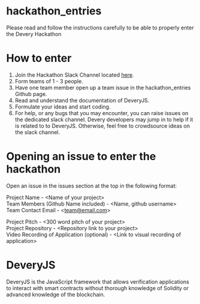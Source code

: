 # hackathon_entries

Please read and follow the instructions carefully to be able to properly enter the Devery Hackathon

# How to enter

1. Join the Hackathon Slack Channel located <a target="_blank" href='https://join.slack.com/t/deveryhackathon/shared_invite/enQtNDMyOTg2NDIzMDA4LTIwZWJhYzNjMDY1OWI4ODNlN2JmYTJjZTFiNjQ4OTMzMWQyNTZkMzU3NGNjOGUyYzA5MWMzYzM4ZGQ4ODVhODA'>here</a>. <br>
2. Form teams of 1 - 3 people. <br>
3. Have one team member open up a team issue in the hackathon_entries Github page.<br>
4. Read and understand the documentation of DeveryJS.<br>
5. Formulate your ideas and start coding.<br>
6. For help, or any bugs that you may encounter, you can raise issues on the dedicated slack channel. Devery developers may jump in to help if it is related to to DeveryJS. Otherwise, feel free to crowdsource ideas on the slack channel.

# Opening an issue to enter the hackathon

Open an issue in the issues section at the top in the following format:

Project Name - \<Name of your project> <br>
Team Members (Github Name included) - \<Name, github username> <br>
Team Contact Email - \<team@email.com> <br>

Project Pitch - \<300 word pitch of your project> <br>
Project Repository - \<Repository link to your project> <br>
Video Recording of Application (optional) - \<Link to visual recording of application> <br>

# DeveryJS

DeveryJS is the JavaScript framework that allows verification applications to interact with smart contracts without thorough knowledge of Solidity or advanced knowledge of the blockchain.
